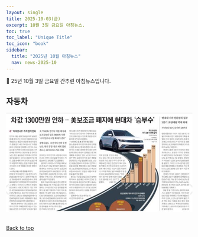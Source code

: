 ```yaml
---
layout: single
title: 2025-10-03(금)
excerpt: 10월 3일 금요일 아침뉴스.
toc: true
toc_label: "Unique Title"
toc_icon: "book"
sidebar:
  title: "2025년 10월 아침뉴스"
  nav: news-2025-10
---
```


📮 25년 10월 3일 금요일 간추린 아침뉴스입니다.

## 자동차
![차값 1300만원 인하](/assets/images/news/2025/2025-10/2025-10-25_021937.png)

<br>
<a href="#" class="btn btn--success">Back to top</a>
<br> 
